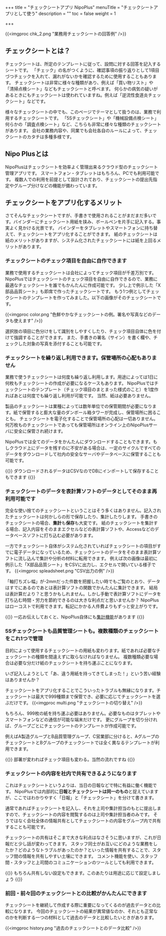 +++
title = "チェックシートアプリ NipoPlus"
menuTitle = "チェックシートアプリとして使う"
description = ""
toc = false
weight = 1

+++

{{<imgproc chk_2.png "業務用チェックシートの回答例" />}}

## チェックシートとは？

チェックシートは、所定のテンプレートに従って、設問に対する回答を記入するシートです。
「チェック」の名がつくように、確認事項の振り返りとして1項目づつチェックを入れて、漏れがないかを確認するために使用することもあります。
チェックシートは非常に様々な種類があり、例えば「買い物リスト」や「清掃点検シート」などもチェックシートと呼べます。
何らかの病気の疑いがあるときにもチェックシートは使われていますね。例えば「逆流性食道炎チェックシート」などです。

様々なチェックシートの中でも、このページでテーマとして扱うのは、業務で利用するチェックシートです。
「5Sチェックシート」や「機械設備点検シート」何らかの「調査点検シート」など、こちらも非常に様々な種類のチェックシートがあります。
会社の業務内容や、同業でも会社各自のルールによって、チェックシートのカタチは多種多様です。

## Nipo Plusとは

NipoPlusはチェックシートを効率よく管理出来るクラウド型のチェックシート管理アプリです。
スマートフォン・タブレットはもちろん、PCでも利用可能です。
複数人での利用を前提として設計されており、チェックシートの提出先指定やグループ分けなどの機能が備わっています。

## チェックシートをアプリ化するメリット

さてそんなチェックシートですが、手書きで使用されることがまだまだ多いです。バインダーにチェックシート用紙を挟み、ボールペンを片手に記入する。事実よく見かける光景です。
バインダーをタブレットやスマートフォンに持ち替えて、チェックシートをアプリ化することができます。
紙のチェックシートは紙のメリットがありますが、システム化されたチェックシートには紙を上回るメリットがあります。

### チェックシートのチェック項目を自由に自作できます

業務で使用するチェックシートは会社によってチェック項目が千差万別です。NipoPlusではチェックシートのチェック項目を自由に自作できるので、業務に最適なチェックシートを誰でもかんたんに作成可能です。
少し上で例示した「X部品品質シート」も即席で作ったチェックシートです。
もう1つ例としてチェックシートのテンプレートを作ってみました。以下の画像がそのチェックシートです。

{{<imgproc color.png "色鮮やかなチェックシートの例。署名や写真などのデータも使えます" />}}

選択肢の項目に色分けをして識別をしやすくしたり、チェック項目自体に色を付けて強調することができます。
また、手書きの署名（サイン）を書く欄や、チェックした対象の写真を添付することも可能です。

### チェックシートを繰り返し利用できます。保管場所の心配もありません

業務で使うチェックシートは何度も繰り返し利用します。用途によっては1日に何枚もチェックシートの作成が必要になるケースもあります。
NipoPlusではチェックシートのテンプレート（チェック項目のまとまった様式のこと）を1度作ればあとは何度でも繰り返し利用が可能です。
当然、紙は必要ありません。

製品のチェックシートは業種によっては数年単位での保管期間が必要になります。紙で保管すると膨大な量のダンボール箱タワーが完成し、保管場所に困ることも。
チェックシートを電子化することで保管場所の心配は一切ありません。何万枚ものチェックシートであっても保管場所はオンライン上のNipoPlusサーバに安全に保管され続けます。

NipoPlusでは全てのデータをかんたんにダウンロードすることもできます。もしクラウド上にデータを残すのに不安がある場合は、一定のサイクルですべてのデータをダウンロードして社内の安全なサーバやデータベースに保管することも可能です。

{{<alice pos="right" icon="pc">}}
ダウンロードされるデータはCSVなのでDBにインポートして保存することもできます
{{</alice>}}

### チェックシートのデータを表計算ソフトのデータとしてそのまま再利用可能です

完全な使い捨てのチェックシートということはそう多くはありません。記入されたチェックシートは何かしらの形で保存したり、集計したりします。
手書きのチェックシートの場合、**集計**も**保存**も大変です。
紙のチェックシートを集計する場合、記入内容をそのままエクセルなどの表計算ソフトや、Accessなどのデータベースソフトに打ち込む必要があります。

一方でチェックシート自体がシステム化されていればチェックシートの項目がすでに電子データになっているため、チェックシートのデータをそのまま表計算ソフトに流し込んで集計や分析の材料に転用できます。
例えば次の画像は最初に例示した「X部品品質シート」をCSVに出力し、エクセルで開いている様子です。
{{<imgproc spleadsheet.png "CSV出力の例" />}}

「軸打ちズレ幅」が-2mmだった件数を把握したい時でもご覧のとおり、データはすでにあるのであとは表計算ソフトの関数でかんたんに集計できます。
結局は表計算だより？と思うかもしれません。しかし手動で表計算ソフトにデータを打ち込む時間・労力を節約できるのは大きな利点だと思いませんか？
NipoPlusはローコストで利用できます。転記にかかる人件費よりもずっと安上がりです。

{{<alice pos="right" icon="ok">}}
一応お伝えしておくと、NipoPlus自体にも[集計機能](/report/totalling/transition/)があります
{{</alice>}}

### 5Sチェックシートも品質管理シートも。複数種類のチェックシートをこれ1つで管理

目的によって使用するチェックシートの用紙も変わります。紙であれば必要なチェックシートの種類を間違えずに取らなければなりません。
複数種類必要な場合は必要な分だけ紙のチェックシートを持ち運ぶことになります。

いざ記入しようとして「あ、違う用紙を持ってきてしまった！」という苦い経験はありませんか？

チェックシートをアプリ化することでこういったトラブルも無縁になります。チェックシートは最大で999種類まで保管でき、必要に応じてチェックシートを選ぶだけです。
{{<imgproc multi.png "チェックシートの切り替え" />}}

もちろん、999枚の紙を持ち運ぶ必要はありません。必要なものはタブレットやスマートフォンなどの通信が可能な端末だけです。
更にグループを切り分ければ、グループごとにチェックシートのテンプレートが作成可能です。

例えばA製造グループとB品質管理グループ、C営業部に分けると、AグループのチェックシートとBグループのチェックシートでは全く異なるテンプレートが利用できます。

{{<alice pos="right" icon="guide">}}
部署が変わればチェック項目も変わる。当然の流れですね
{{</alice>}}

### チェックシートの内容を社内で共有できるようになります

これはチェックシートというよりは、当日の日報などで特に有益に働く機能です。
NipoPlusでは内部的に**日報とチェックシートは同一のもの**と捉えていますが、ここではわかりやすく「日報」と「チェックシート」を分けて書きます。

通常であればチェックシートを記入し、それを上司や集計担当のもとに提出しますので、チェックシートの内容を閲覧するのは上司や集計担当者のみです。
そうではなく会社全体の情報共有としてチェックシートの内容をグループ内で共有することも可能です。

チェックシートの共有はそこまで大きな利点はなさそうに思いますが、これが日報だと少し話が変わってきます。
スタッフ同士がお互いにどのような業務をしたか？どのようなトラブルがあったのか？といった情報を共有することで、スタッフ間の情報を共有しやすい土壌にできます。
コメント機能を使い、スタッフ間・スタッフと上司間のコミュニケーションのツールとしても利用できます。

{{<alice pos="right" icon="guide">}}
もちろん共有しない設定もできます。このあたりは用途に応じて設定しましょう
{{</alice>}}

### 前回・前々回のチェックシートとの比較がかんたんにできます

チェックシートを継続して作成する際に重要になってくるのが過去データとの比較になります。
今回のチェックシートの結果が異常値なのか、それとも正常なのかを判断する一つの材料として過去のデータと比較したいときがあります。

{{<imgproc history.png "過去のチェックシートとのデータ比較" />}}
